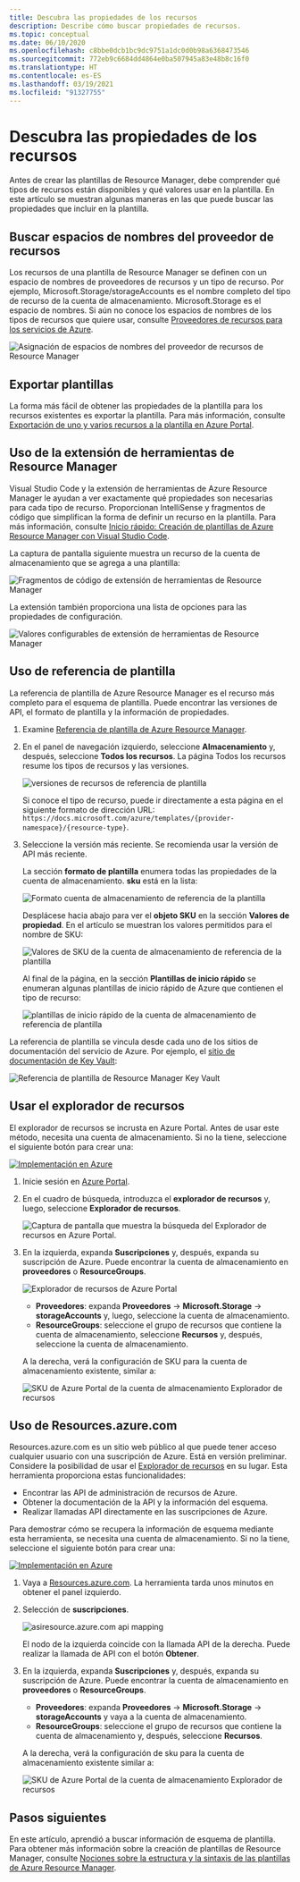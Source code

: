```yaml
---
title: Descubra las propiedades de los recursos
description: Describe cómo buscar propiedades de recursos.
ms.topic: conceptual
ms.date: 06/10/2020
ms.openlocfilehash: c8bbe0dcb1bc9dc9751a1dc0d0b98a6368473546
ms.sourcegitcommit: 772eb9c6684dd4864e0ba507945a83e48b8c16f0
ms.translationtype: HT
ms.contentlocale: es-ES
ms.lasthandoff: 03/19/2021
ms.locfileid: "91327755"
---
```

# <a name="discover-resource-properties"></a>Descubra las propiedades de los recursos

Antes de crear las plantillas de Resource Manager, debe comprender qué tipos de recursos están disponibles y qué valores usar en la plantilla. En este artículo se muestran algunas maneras en las que puede buscar las propiedades que incluir en la plantilla.

## <a name="find-resource-provider-namespaces"></a>Buscar espacios de nombres del proveedor de recursos

Los recursos de una plantilla de Resource Manager se definen con un espacio de nombres de proveedores de recursos y un tipo de recurso. Por ejemplo, Microsoft.Storage/storageAccounts es el nombre completo del tipo de recurso de la cuenta de almacenamiento. Microsoft.Storage es el espacio de nombres. Si aún no conoce los espacios de nombres de los tipos de recursos que quiere usar, consulte [Proveedores de recursos para los servicios de Azure](../management/azure-services-resource-providers.md).

![Asignación de espacios de nombres del proveedor de recursos de Resource Manager](./media/view-resources/resource-provider-namespace-and-azure-service-mapping.png)

## <a name="export-templates"></a>Exportar plantillas

La forma más fácil de obtener las propiedades de la plantilla para los recursos existentes es exportar la plantilla. Para más información, consulte [Exportación de uno y varios recursos a la plantilla en Azure Portal](./export-template-portal.md).

## <a name="use-resource-manager-tools-extension"></a>Uso de la extensión de herramientas de Resource Manager

Visual Studio Code y la extensión de herramientas de Azure Resource Manager le ayudan a ver exactamente qué propiedades son necesarias para cada tipo de recurso. Proporcionan IntelliSense y fragmentos de código que simplifican la forma de definir un recurso en la plantilla. Para más información, consulte [Inicio rápido: Creación de plantillas de Azure Resource Manager con Visual Studio Code](./quickstart-create-templates-use-visual-studio-code.md#add-an-azure-resource).

La captura de pantalla siguiente muestra un recurso de la cuenta de almacenamiento que se agrega a una plantilla:

![Fragmentos de código de extensión de herramientas de Resource Manager](./media/view-resources/resource-manager-tools-extension-snippets.png)

La extensión también proporciona una lista de opciones para las propiedades de configuración.

![Valores configurables de extensión de herramientas de Resource Manager](./media/view-resources/resource-manager-tools-extension-configurable-properties.png)

## <a name="use-template-reference"></a>Uso de referencia de plantilla

La referencia de plantilla de Azure Resource Manager es el recurso más completo para el esquema de plantilla. Puede encontrar las versiones de API, el formato de plantilla y la información de propiedades.

1. Examine [Referencia de plantilla de Azure Resource Manager](/azure/templates/).
1. En el panel de navegación izquierdo, seleccione **Almacenamiento** y, después, seleccione **Todos los recursos**. La página Todos los recursos resume los tipos de recursos y las versiones.

    ![versiones de recursos de referencia de plantilla](./media/view-resources/resource-manager-template-reference-resource-versions.png)

    Si conoce el tipo de recurso, puede ir directamente a esta página en el siguiente formato de dirección URL: `https://docs.microsoft.com/azure/templates/{provider-namespace}/{resource-type}`.

1. Seleccione la versión más reciente. Se recomienda usar la versión de API más reciente.

    La sección **formato de plantilla** enumera todas las propiedades de la cuenta de almacenamiento. **sku** está en la lista:

    ![Formato cuenta de almacenamiento de referencia de la plantilla](./media/view-resources/resource-manager-template-reference-storage-account-sku.png)

    Desplácese hacia abajo para ver el **objeto SKU** en la sección **Valores de propiedad**. En el artículo se muestran los valores permitidos para el nombre de SKU:

    ![Valores de SKU de la cuenta de almacenamiento de referencia de la plantilla](./media/view-resources/resource-manager-template-reference-storage-account-sku-values.png)

    Al final de la página, en la sección **Plantillas de inicio rápido** se enumeran algunas plantillas de inicio rápido de Azure que contienen el tipo de recurso:

    ![plantillas de inicio rápido de la cuenta de almacenamiento de referencia de plantilla](./media/view-resources/resource-manager-template-reference-quickstart-templates.png)

La referencia de plantilla se vincula desde cada uno de los sitios de documentación del servicio de Azure.  Por ejemplo, el [sitio de documentación de Key Vault](../../key-vault/general/overview.md):

![Referencia de plantilla de Resource Manager Key Vault](./media/view-resources/resource-manager-template-reference-key-vault.png)

## <a name="use-resource-explorer"></a>Usar el explorador de recursos

El explorador de recursos se incrusta en Azure Portal. Antes de usar este método, necesita una cuenta de almacenamiento. Si no la tiene, seleccione el siguiente botón para crear una:

[![Implementación en Azure](https://aka.ms/deploytoazurebutton)](https://portal.azure.com/#create/Microsoft.Template/uri/https%3a%2f%2fraw.githubusercontent.com%2fAzure%2fazure-quickstart-templates%2fmaster%2f101-storage-account-create%2fazuredeploy.json)

1. Inicie sesión en [Azure Portal](https://portal.azure.com).
1. En el cuadro de búsqueda, introduzca el **explorador de recursos** y, luego, seleccione **Explorador de recursos**.

    ![Captura de pantalla que muestra la búsqueda del Explorador de recursos en Azure Portal.](./media/view-resources/azure-portal-resource-explorer.png)

1. En la izquierda, expanda **Suscripciones** y, después, expanda su suscripción de Azure. Puede encontrar la cuenta de almacenamiento en **proveedores** o **ResourceGroups**.

    ![Explorador de recursos de Azure Portal](./media/view-resources/azure-portal-resource-explorer-home.png)

    - **Proveedores**: expanda **Proveedores** -> **Microsoft.Storage** -> **storageAccounts** y, luego, seleccione la cuenta de almacenamiento.
    - **ResourceGroups**: seleccione el grupo de recursos que contiene la cuenta de almacenamiento, seleccione **Recursos** y, después, seleccione la cuenta de almacenamiento.

    A la derecha, verá la configuración de SKU para la cuenta de almacenamiento existente, similar a:

    ![SKU de Azure Portal de la cuenta de almacenamiento Explorador de recursos](./media/view-resources/azure-portal-resource-explorer-sku.png)

## <a name="use-resourcesazurecom"></a>Uso de Resources.azure.com

Resources.azure.com es un sitio web público al que puede tener acceso cualquier usuario con una suscripción de Azure. Está en versión preliminar.  Considere la posibilidad de usar el [Explorador de recursos](#use-resource-explorer) en su lugar. Esta herramienta proporciona estas funcionalidades:

- Encontrar las API de administración de recursos de Azure.
- Obtener la documentación de la API y la información del esquema.
- Realizar llamadas API directamente en las suscripciones de Azure.

Para demostrar cómo se recupera la información de esquema mediante esta herramienta, se necesita una cuenta de almacenamiento. Si no la tiene, seleccione el siguiente botón para crear una:

[![Implementación en Azure](https://aka.ms/deploytoazurebutton)](https://portal.azure.com/#create/Microsoft.Template/uri/https%3a%2f%2fraw.githubusercontent.com%2fAzure%2fazure-quickstart-templates%2fmaster%2f101-storage-account-create%2fazuredeploy.json)

1. Vaya a [Resources.azure.com](https://resources.azure.com/). La herramienta tarda unos minutos en obtener el panel izquierdo.
1. Selección de **suscripciones**.

    ![asiresource.azure.com api mapping](./media/view-resources/resources-azure-com-api-mapping.png)

    El nodo de la izquierda coincide con la llamada API de la derecha. Puede realizar la llamada de API con el botón **Obtener**.
1. En la izquierda, expanda **Suscripciones** y, después, expanda su suscripción de Azure. Puede encontrar la cuenta de almacenamiento en **proveedores** o **ResourceGroups**.

    - **Proveedores**: expanda **Proveedores** -> **Microsoft.Storage** -> **storageAccounts** y vaya a la cuenta de almacenamiento.
    - **ResourceGroups**: seleccione el grupo de recursos que contiene la cuenta de almacenamiento y, después, seleccione **Recursos**.

    A la derecha, verá la configuración de sku para la cuenta de almacenamiento existente similar a:

    ![SKU de Azure Portal de la cuenta de almacenamiento Explorador de recursos](./media/view-resources/azure-portal-resource-explorer-sku.png)

## <a name="next-steps"></a>Pasos siguientes

En este artículo, aprendió a buscar información de esquema de plantilla. Para obtener más información sobre la creación de plantillas de Resource Manager, consulte [Nociones sobre la estructura y la sintaxis de las plantillas de Azure Resource Manager](./template-syntax.md).
